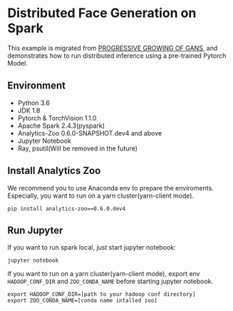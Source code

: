 # Distributed Face Generation on Spark

This example is migrated from [PROGRESSIVE GROWING OF GANS](https://pytorch.org/hub/facebookresearch_pytorch-gan-zoo_pgan/), and demonstrates how to run distributed inference using a pre-trained Pytorch Model.

## Environment
* Python 3.6
* JDK 1.8
* Pytorch & TorchVision 1.1.0
* Apache Spark 2.4.3(pyspark)
* Analytics-Zoo 0.6.0-SNAPSHOT.dev4 and above
* Jupyter Notebook
* Ray, psutil(Will be removed in the future)

## Install Analytics Zoo
We recommend you to use Anaconda env to prepare the enviroments. Especially, you want to run on a yarn cluster(yarn-client mode). 
```
pip install analytics-zoo==0.6.0.dev4
```

## Run Jupyter
If you want to run spark local, just start jupyter notebook:
```
jupyter notebook
```

If you want to run on a yarn cluster(yarn-client mode), export env `HADOOP_CONF_DIR` and `ZOO_CONDA_NAME` before starting jupyter notebook.
```
export HADOOP_CONF_DIR=[path to your hadoop conf directory]
export ZOO_CONDA_NAME=[conda name intalled zoo]
```

